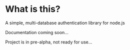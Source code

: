 # What is this? 

A simple, multi-database authentication library for node.js

Documentation coming soon...

Project is in pre-alpha, not ready for use...
